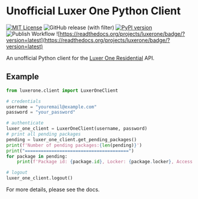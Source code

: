 # Unofficial Luxer One Python Client

[![MIT License](https://img.shields.io/badge/any_text-liscense-blue)](https://github.com/shinn5112/luxerone/blob/master/LICENSE)
![GitHub release (with filter)](https://img.shields.io/github/v/release/shinn5112/luxerone)
[![PyPI version](https://badge.fury.io/py/luxerone.svg)](https://badge.fury.io/py/luxerone)
![Publish Workflow](https://github.com/shinn5112/luxerone/actions/workflows/python-publish.yaml/badge.svg)
![https://readthedocs.org/projects/luxerone/badge/?version=latest](https://readthedocs.org/projects/luxerone/badge/?version=latest)


An unofficial Python client for the [Luxer One Residential](https://www.luxerone.com/market/residential/) API. 

## Example

```python
from luxerone.client import LuxerOneClient

# credentials
username = "youremail@example.com"
password = "your_password"

# authenticate
luxer_one_client = LuxerOneClient(username, password)
# print all pending packages
pending = luxer_one_client.get_pending_packages()
print(f'Number of pending packages:{len(pending)}')
print("=======================================")
for package in pending:
    print(f'Package id: {package.id}, Locker: {package.locker}, Access Code: {package.accessCode}')

# logout
luxer_one_client.logout()

```

For more details, please see the docs.